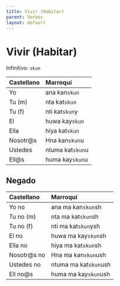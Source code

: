```yaml
---
title: Vivir (Habitar)
parent: Verbos
layout: default
---
```


# Vivir (Habitar)
Infinitivo: `skun`

| Castellano | Marroquí      |
|:-----------|:--------------|
| Yo         | ana kan`skun`    |
| Tu (m)     | nta kat`skun`    |
| Tu (f)     | nti kat`skun`y   |
| El         | huwa kay`skun`   |
| Ella       | hiya kat`skun`   |
| Nosotr@s   | Hna kan`skun`u   |
| Ustedes    | ntuma kat`skun`u |
| Ell@s      | huma kay`skun`u  |

## Negado

| Castellano  | Marroquí           |
|:------------|:-------------------|
| Yo no       | ana ma kan`skun`sh    |
| Tu no (m)   | nta ma kat`skun`sh    |
| Tu no (f)   | nti ma kat`skun`ysh   |
| El no       | huwa ma kay`skun`sh   |
| Ella no     | hiya ma kat`skun`sh   |
| Nosotr@s no | Hna ma kan`skun`ush   |
| Ustedes no  | ntuma ma kat`skun`ush |
| Ell no@s    | huma ma kay`skun`ush  |